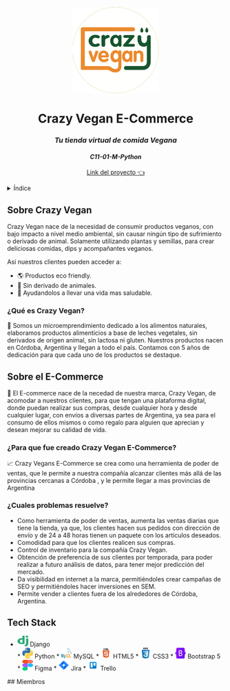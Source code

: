 
<!-- Encabezado y Logo-->
<div align="center">
  <a href="https://ecruzmetivier.pythonanywhere.com">
    <img src="https://raw.githubusercontent.com/No-Country/c11-01-m-python/main/GitImg/Company/Logo-Redondo.png" alt="Crazy Vegans Logo" width="200" height="200">
  </a> 
  <h1>Crazy Vegan E-Commerce</h1>
  <h3><em>Tu tienda virtual de comida Vegana</em></h3>
  <h4><em>C11-01-M-Python</em></h4>
  <p align="center">
    <a href="https://ecruzmetivier.pythonanywhere.com">
        Link del proyecto 👈
    </a>
</p>
</div>

<!-- Índice -->

<details>
  <summary>Índice</summary>
  <ul>
    <li>
      <a href="#sobre-crazy-vegan">Sobre Crazy Vegan</a>
      <ul>
        <li><a href="#qué-es-crazy-vegan">¿Qué es Crazy Vegan?</a></li>
      </ul>
    </li>
    <li>
      <a href="#sobre-el-e-commerce">Sobre el E-Commerce</a>
      <ul>
        <li><a href="#para-que-fue-creado-crazy-vegan-e-commerce">¿Para que fue creado Crazy Vegan E-Commerce?</a></li>
        <li><a href="#cuales-problemas-resuelve">¿Cuáles problemas resuelve?</a></li>
      </ul>
    </li>
    <li><a href="#tech-stacks">Tech Stacks</a></li>
    <li><a href="#miembros">Miembros</a></li>
  </ul>
</details>

<!-- Sobre el Sobre Crazy Vegan -->

## Sobre Crazy Vegan
Crazy Vegan nace de la necesidad de consumir productos veganos, con bajo impacto a nivel medio ambiental, sin causar ningún tipo de sufrimiento o derivado de animal. Solamente utilizando plantas y semillas, para crear deliciosas comidas, dips y acompañantes veganos.

Así nuestros clientes pueden acceder a:

* 🌎 Productos eco friendly.
* 🌱 Sin derivado de animales.
* 🏃 Ayudandolos a llevar una vida mas saludable.

### ¿Qué es Crazy Vegan?

🏡 Somos un microemprendimiento dedicado a los alimentos naturales, elaboramos productos alimenticios a base de leches vegetales, sin derivados de origen animal, sin lactosa ni gluten. Nuestros productos nacen en Córdoba, Argentina y llegan a todo el país. Contamos con 5 años de dedicación para que cada uno de los productos se destaque.

## Sobre el E-Commerce

🛒 El E-commerce nace de la necedad de nuestra marca, Crazy Vegan, de acomodar a nuestros clientes, para que tengan una plataforma digital, donde puedan realizar sus compras, desde cualquier hora y desde cualquier lugar, con envíos a diversas partes de Argentina, ya sea para el consumo de ellos mismos o como regalo para alguien que aprecian y desean mejorar su calidad de vida.

### ¿Para que fue creado Crazy Vegan E-Commerce?

📈 Crazy Vegans E-Commerce se crea como una herramienta de poder de ventas, que le permite a nuestra compañía alcanzar clientes más allá de las provincias cercanas a Córdoba , y le permite llegar a mas provincias de Argentina

### ¿Cuales problemas resuelve?

* Como herramienta de poder de ventas, aumenta las ventas diarias que tiene la tienda, ya que, los clientes hacen sus pedidos con dirección de envío y de 24 a 48 horas tienen un paquete con los artículos deseados.
* Comodidad para que los clientes realicen sus compras.
* Control de inventario para la compañía Crazy Vegan.
* Obtención de preferencia de sus clientes por temporada, para poder realizar a futuro análisis de datos, para tener mejor predicción del mercado.
* Da visibilidad en internet a la marca, permitiéndoles crear campañas de SEO y permitiéndoles hacer inversiones en SEM.
* Permite vender a clientes fuera de los alrededores de Córdoba, Argentina.

## Tech Stack

<ul>
<li>
<img src="https://raw.githubusercontent.com/No-Country/c11-01-m-python/main/GitImg/Logos/django-logo.png" alt="Django logo" width="25" height="25"> Django
</li>
* <img src="https://raw.githubusercontent.com/No-Country/c11-01-m-python/main/GitImg/Logos/python-logo.png" alt="Python logo" width="25" height="25"> Python
* <img src="https://raw.githubusercontent.com/No-Country/c11-01-m-python/main/GitImg/Logos/mysql-logo.png" alt="mysql Logo" width="25" height="25"> MySQL
* <img src="https://raw.githubusercontent.com/No-Country/c11-01-m-python/main/GitImg/Logos/html-logo.png" alt="html Logo" width="25" height="25"> HTML5
* <img src="https://raw.githubusercontent.com/No-Country/c11-01-m-python/main/GitImg/Logos/css3-logo.png" alt="css Logo" width="25" height="25"> CSS3
* <img src="https://raw.githubusercontent.com/No-Country/c11-01-m-python/main/GitImg/Logos/bootstrap-logo.png" alt="bootstrap Logo" width="25" height="25"> Bootstrap 5
* <img src="https://raw.githubusercontent.com/No-Country/c11-01-m-python/main/GitImg/Logos/figma-logo.png" alt="Crazy Vegans Logo" width="25" height="25"> Figma
* <img src="https://raw.githubusercontent.com/No-Country/c11-01-m-python/main/GitImg/Logos/jira-logo.png" alt="Crazy Vegans Logo" width="25" height="25"> Jira
* <img src="https://raw.githubusercontent.com/No-Country/c11-01-m-python/main/GitImg/Logos/trello-logo.png" alt="Crazy Vegans Logo" width="25" height="25"> Trello
</ul>
## Miembros
